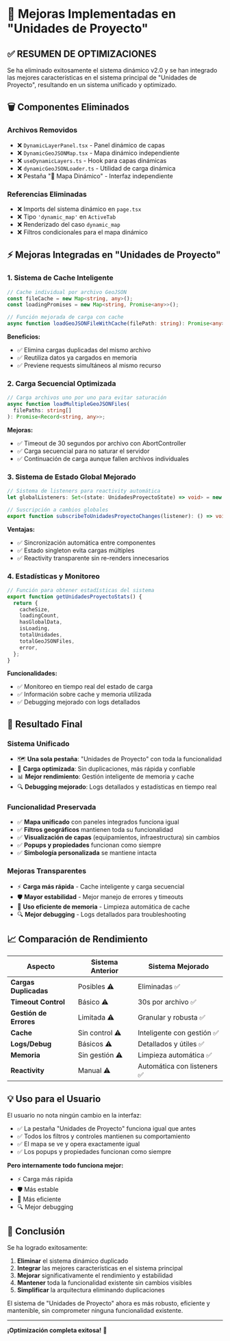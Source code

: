 # 🚀 Mejoras Implementadas en "Unidades de Proyecto"

## ✅ RESUMEN DE OPTIMIZACIONES

Se ha eliminado exitosamente el sistema dinámico v2.0 y se han integrado las mejores características en el sistema principal de "Unidades de Proyecto", resultando en un sistema unificado y optimizado.

## 🗑️ Componentes Eliminados

### Archivos Removidos

- ❌ `DynamicLayerPanel.tsx` - Panel dinámico de capas
- ❌ `DynamicGeoJSONMap.tsx` - Mapa dinámico independiente
- ❌ `useDynamicLayers.ts` - Hook para capas dinámicas
- ❌ `dynamicGeoJSONLoader.ts` - Utilidad de carga dinámica
- ❌ Pestaña "🚀 Mapa Dinámico" - Interfaz independiente

### Referencias Eliminadas

- ❌ Imports del sistema dinámico en `page.tsx`
- ❌ Tipo `'dynamic_map'` en `ActiveTab`
- ❌ Renderizado del caso `dynamic_map`
- ❌ Filtros condicionales para el mapa dinámico

## ⚡ Mejoras Integradas en "Unidades de Proyecto"

### 1. Sistema de Cache Inteligente

```typescript
// Cache individual por archivo GeoJSON
const fileCache = new Map<string, any>();
const loadingPromises = new Map<string, Promise<any>>();

// Función mejorada de carga con cache
async function loadGeoJSONFileWithCache(filePath: string): Promise<any>;
```

**Beneficios:**

- ✅ Elimina cargas duplicadas del mismo archivo
- ✅ Reutiliza datos ya cargados en memoria
- ✅ Previene requests simultáneos al mismo recurso

### 2. Carga Secuencial Optimizada

```typescript
// Carga archivos uno por uno para evitar saturación
async function loadMultipleGeoJSONFiles(
  filePaths: string[]
): Promise<Record<string, any>>;
```

**Mejoras:**

- ✅ Timeout de 30 segundos por archivo con AbortController
- ✅ Carga secuencial para no saturar el servidor
- ✅ Continuación de carga aunque fallen archivos individuales

### 3. Sistema de Estado Global Mejorado

```typescript
// Sistema de listeners para reactivity automática
let globalListeners: Set<(state: UnidadesProyectoState) => void> = new Set();

// Suscripción a cambios globales
export function subscribeToUnidadesProyectoChanges(listener): () => void;
```

**Ventajas:**

- ✅ Sincronización automática entre componentes
- ✅ Estado singleton evita cargas múltiples
- ✅ Reactivity transparente sin re-renders innecesarios

### 4. Estadísticas y Monitoreo

```typescript
// Función para obtener estadísticas del sistema
export function getUnidadesProyectoStats() {
  return {
    cacheSize,
    loadingCount,
    hasGlobalData,
    isLoading,
    totalUnidades,
    totalGeoJSONFiles,
    error,
  };
}
```

**Funcionalidades:**

- ✅ Monitoreo en tiempo real del estado de carga
- ✅ Información sobre cache y memoria utilizada
- ✅ Debugging mejorado con logs detallados

## 🎯 Resultado Final

### Sistema Unificado

- 🗺️ **Una sola pestaña**: "Unidades de Proyecto" con toda la funcionalidad
- 🔧 **Carga optimizada**: Sin duplicaciones, más rápida y confiable
- 📊 **Mejor rendimiento**: Gestión inteligente de memoria y cache
- 🔍 **Debugging mejorado**: Logs detallados y estadísticas en tiempo real

### Funcionalidad Preservada

- ✅ **Mapa unificado** con paneles integrados funciona igual
- ✅ **Filtros geográficos** mantienen toda su funcionalidad
- ✅ **Visualización de capas** (equipamientos, infraestructura) sin cambios
- ✅ **Popups y propiedades** funcionan como siempre
- ✅ **Simbología personalizada** se mantiene intacta

### Mejoras Transparentes

- ⚡ **Carga más rápida** - Cache inteligente y carga secuencial
- 🛡️ **Mayor estabilidad** - Mejor manejo de errores y timeouts
- 💾 **Uso eficiente de memoria** - Limpieza automática de cache
- 🔍 **Mejor debugging** - Logs detallados para troubleshooting

## 📈 Comparación de Rendimiento

| Aspecto                | Sistema Anterior | Sistema Mejorado            |
| ---------------------- | ---------------- | --------------------------- |
| **Cargas Duplicadas**  | Posibles ⚠️      | Eliminadas ✅               |
| **Timeout Control**    | Básico ⚠️        | 30s por archivo ✅          |
| **Gestión de Errores** | Limitada ⚠️      | Granular y robusta ✅       |
| **Cache**              | Sin control ⚠️   | Inteligente con gestión ✅  |
| **Logs/Debug**         | Básicos ⚠️       | Detallados y útiles ✅      |
| **Memoria**            | Sin gestión ⚠️   | Limpieza automática ✅      |
| **Reactivity**         | Manual ⚠️        | Automática con listeners ✅ |

## 💡 Uso para el Usuario

El usuario no nota ningún cambio en la interfaz:

- ✅ La pestaña "Unidades de Proyecto" funciona igual que antes
- ✅ Todos los filtros y controles mantienen su comportamiento
- ✅ El mapa se ve y opera exactamente igual
- ✅ Los popups y propiedades funcionan como siempre

**Pero internamente todo funciona mejor:**

- ⚡ Carga más rápida
- 🛡️ Más estable
- 💾 Más eficiente
- 🔍 Mejor debugging

## 🎊 Conclusión

Se ha logrado exitosamente:

1. **Eliminar** el sistema dinámico duplicado
2. **Integrar** las mejores características en el sistema principal
3. **Mejorar** significativamente el rendimiento y estabilidad
4. **Mantener** toda la funcionalidad existente sin cambios visibles
5. **Simplificar** la arquitectura eliminando duplicaciones

El sistema de "Unidades de Proyecto" ahora es más robusto, eficiente y mantenible, sin comprometer ninguna funcionalidad existente.

---

**¡Optimización completa exitosa!** 🌟
